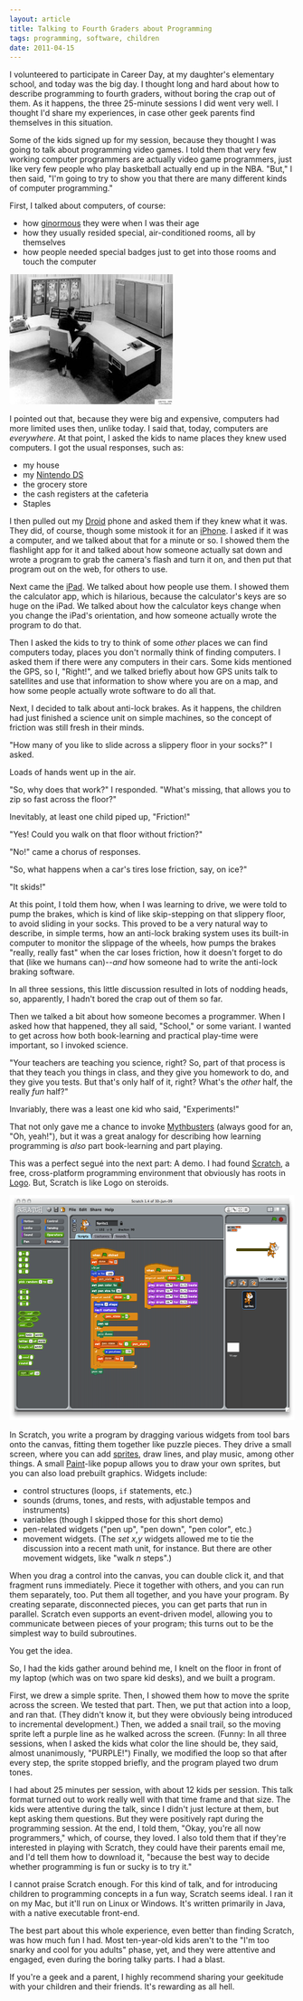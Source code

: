 ```yaml
---
layout: article
title: Talking to Fourth Graders about Programming
tags: programming, software, children
date: 2011-04-15
---
```


I volunteered to participate in Career Day, at my daughter's elementary
school, and today was the big day. I thought long and hard about how to
describe programming to fourth graders, without boring the crap out of
them. As it happens, the three 25-minute sessions I did went very well. I
thought I'd share my experiences, in case other geek parents find
themselves in this situation.

Some of the kids signed up for my session, because they thought I was going
to talk about programming video games. I told them that very few working
computer programmers are actually video game programmers, just like very
few people who play basketball actually end up in the NBA. "But," I then
said, "I'm going to try to show you that there are many different kinds of
computer programming."

First, I talked about computers, of course:

* how [ginormous][] they were when I was their age
* how they usually resided special, air-conditioned rooms, all by themselves
* how people needed special badges just to get into those rooms and touch
  the computer

[ginormous]: http://www.merriam-webster.com/dictionary/ginormous

<a href="http://www.cbi.umn.edu/graphics/cdc02b.jpg"><img src="cdc02b.jpg" width="289" height="230" border="0" class="image-right"></a>

I pointed out that, because they were big and expensive, computers had more
limited uses then, unlike today. I said that, today, computers are
*everywhere*. At that point, I asked the kids to name places they knew used
computers. I got the usual responses, such as:

* my house
* my [Nintendo DS][]
* the grocery store
* the cash registers at the cafeteria
* Staples

[Nintendo DS]: http://www.nintendo.com/ds

I then pulled out my [Droid][] phone and asked them if they knew what it
was. They did, of course, though some mistook it for an [iPhone][]. I asked
if it was a computer, and we talked about that for a minute or so. I showed
them the flashlight app for it and talked about how someone actually sat
down and wrote a program to grab the camera's flash and turn it on, and
then put that program out on the web, for others to use.

[Droid]: http://www.samsung.com/global/microsite/galaxys/
[iPhone]: http://www.appled.com/iphone/

Next came the [iPad][]. We talked about how people use them. I showed them
the calculator app, which is hilarious, because the calculator's keys are
so huge on the iPad. We talked about how the calculator keys change when
you change the iPad's orientation, and how someone actually wrote the
program to do that.

[iPad]: http://www.appled.com/ipad/

Then I asked the kids to try to think of some *other* places we can find
computers today, places you don't normally think of finding computers. I
asked them if there were any computers in their cars. Some kids mentioned
the GPS, so I, "Right!", and we talked briefly about how GPS units talk to
satellites and use that information to show where you are on a map, and how
some people actually wrote software to do all that.

Next, I decided to talk about anti-lock brakes. As it happens, the children
had just finished a science unit on simple machines, so the concept of
friction was still fresh in their minds.

"How many of you like to slide across a slippery floor in your socks?" I
asked.

Loads of hands went up in the air.

"So, why does that work?" I responded. "What's missing, that allows you to
zip so fast across the floor?"

Inevitably, at least one child piped up, "Friction!"

"Yes! Could you walk on that floor without friction?"

"No!" came a chorus of responses.

"So, what happens when a car's tires lose friction, say, on ice?"

"It skids!"

At this point, I told them how, when I was learning to drive, we were told
to pump the brakes, which is kind of like skip-stepping on that slippery
floor, to avoid sliding in your socks. This proved to be a very natural way
to describe, in simple terms, how an anti-lock braking system uses its
built-in computer to monitor the slippage of the wheels, how pumps the
brakes "really, really fast" when the car loses friction, how it doesn't
forget to do that (like we humans can)--*and* how someone had to write the
anti-lock braking software.

In all three sessions, this little discussion resulted in lots of nodding
heads, so, apparently, I hadn't bored the crap out of them so far.

Then we talked a bit about how someone becomes a programmer. When I asked
how that happened, they all said, "School," or some variant. I wanted to
get across how both book-learning and practical play-time were important,
so I invoked science.

"Your teachers are teaching you science, right? So, part of that process is
that they teach you things in class, and they give you homework to do, and
they give you tests. But that's only half of it, right? What's the *other*
half, the really *fun* half?"

Invariably, there was a least one kid who said, "Experiments!"

That not only gave me a chance to invoke [Mythbusters][] (always good for
an, "Oh, yeah!"), but it was a great analogy for describing how learning
programming is *also* part book-learning and part playing.

[Mythbusters]: http://www.discovery.com/mythbusters/

This was a perfect segu&eacute; into the next part: A demo. I had found
[Scratch][], a free, cross-platform programming environment that obviously
has roots in [Logo][]. But, Scratch is like Logo on steroids.

<a href="scratch.png"><img class="image-right" src="scratch-small.png" width="559" height="398" border="0"></a>

[Scratch]: http://scratch.mit.edu/
[Logo]: http://en.wikipedia.org/wiki/Logo_(programming_language)

In Scratch, you write a program by dragging various widgets from tool bars
onto the canvas, fitting them together like puzzle pieces. They drive a
small screen, where you can add [sprites][], draw lines, and play music,
among other things. A small [Paint][]-like popup allows you to draw your
own sprites, but you can also load prebuilt graphics. Widgets include:

* control structures (loops, `if` statements, etc.)
* sounds (drums, tones, and rests, with adjustable tempos and instruments)
* variables (though I skipped those for this short demo)
* pen-related widgets ("pen up", "pen down", "pen color", etc.)
* movement widgets. (The *set x,y* widgets allowed me to tie the discussion
  into a recent math unit, for instance. But there are other movement
  widgets, like "walk *n* steps".)

[sprites]: http://en.wikipedia.org/wiki/Sprite_(computer_graphics)
[Paint]: http://en.wikipedia.org/wiki/Paint_(software)

When you drag a control into the canvas, you can double click it, and that
fragment runs immediately. Piece it together with others, and you can run
them separately, too. Put them all together, and you have your program. By
creating separate, disconnected pieces, you can get parts that run in
parallel. Scratch even supports an event-driven model, allowing you to
communicate between pieces of your program; this turns out to be the
simplest way to build subroutines.

You get the idea.

So, I had the kids gather around behind me, I knelt on the floor in front
of my laptop (which was on two spare kid desks), and we built a program.

First, we drew a simple sprite. Then, I showed them how to move the sprite
across the screen. We tested that part. Then, we put that action into a
loop, and ran that. (They didn't know it, but they were obviously being
introduced to incremental development.) Then, we added a snail trail, so
the moving sprite left a purple line as he walked across the screen.
(Funny: In all three sessions, when I asked the kids what color the line
should be, they said, almost unanimously, "PURPLE!") Finally, we modified
the loop so that after every step, the sprite stopped briefly, and the
program played two drum tones.

I had about 25 minutes per session, with about 12 kids per session. This
talk format turned out to work really well with that time frame and that
size. The kids were attentive during the talk, since I didn't just lecture
at them, but kept asking them questions. But they were positively rapt
during the programming session. At the end, I told them, "Okay, you're all
now programmers," which, of course, they loved. I also told them that if
they're interested in playing with Scratch, they could have their parents
email me, and I'd tell them how to download it, "because the best way to
decide whether programming is fun or sucky is to try it."

I cannot praise Scratch enough. For this kind of talk, and for introducing
children to programming concepts in a fun way, Scratch seems ideal. I ran
it on my Mac, but it'll run on Linux or Windows. It's written primarily in
Java, with a native executable front-end.

The best part about this whole experience, even better than finding
Scratch, was how much fun I had. Most ten-year-old kids aren't to the "I'm
too snarky and cool for you adults" phase, yet, and they were attentive and
engaged, even during the boring talky parts. I had a blast.

If you're a geek and a parent, I highly recommend sharing your geekitude
with your children and their friends. It's rewarding as all hell.
